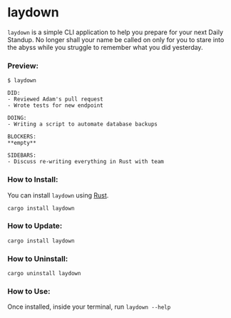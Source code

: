 # laydown

`laydown` is a simple CLI application to help you prepare for your next Daily Standup. No longer shall your name be called on only for you to stare into the abyss while you struggle to remember what you did yesterday.

### Preview:

```
$ laydown

DID:
- Reviewed Adam's pull request
- Wrote tests for new endpoint

DOING:
- Writing a script to automate database backups

BLOCKERS:
**empty**

SIDEBARS:
- Discuss re-writing everything in Rust with team
```

### How to Install:

You can install `laydown` using [Rust](https://www.rust-lang.org/tools/install).

```
cargo install laydown
```

### How to Update:

```
cargo install laydown
```

### How to Uninstall:

```
cargo uninstall laydown
```

### How to Use:

Once installed, inside your terminal, run `laydown --help`
